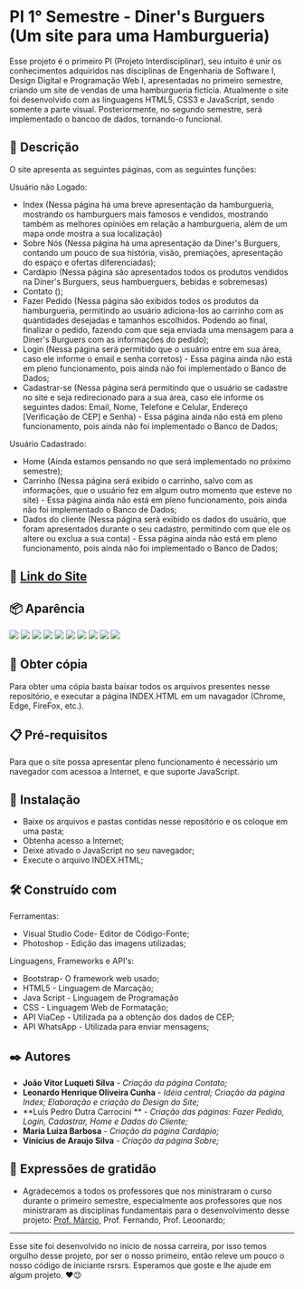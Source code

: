 # PI 1° Semestre - Diner's Burguers (Um site para uma Hamburgueria)

Esse projeto é o primeiro PI (Projeto Interdisciplinar), seu intuito é unir os conhecimentos adquiridos nas disciplinas de Engenharia de Software I, Design Digital e Programação Web I, apresentadas no primeiro semestre, criando um site de vendas de uma hamburgueria fictícia.  Atualmente o site foi desenvolvido com as linguagens HTML5, CSS3 e JavaScript, sendo somente a parte visual. Posteriormente, no segundo semestre, será implementado o bancoo de dados, tornando-o funcional.


## 📄 Descrição

O site apresenta as seguintes páginas, com as seguintes funções:

Usuário não Logado:
* Index (Nessa página há uma breve apresentação da hamburgueria, mostrando os hamburguers mais famosos e vendidos, mostrando também as melhores opiniões em relação a hamburgueria, além de um mapa onde mostra a sua localização) 
* Sobre Nós (Nessa página há uma apresentação da Diner's Burguers, contando um pouco de sua história, visão, premiações, apresentação do espaço e ofertas diferenciadas);
* Cardápio (Nessa página são apresentados todos os produtos vendidos na Diner's Burguers, seus hambuerguers, bebidas e sobremesas)
* Contato ();
* Fazer Pedido (Nessa página são exibidos todos os produtos da hamburgueria, permitindo ao usuário adiciona-los ao carrinho com as quantidades desejadas e tamanhos escolhidos. Podendo ao final, finalizar o pedido, fazendo com que seja enviada uma mensagem para a Diner's Burguers com as informações do pedido);
* Login (Nessa página será permitido que o usuário entre em sua área, caso ele informe o email e senha corretos) - Essa página ainda não está em pleno funcionamento, pois ainda não foi implementado o Banco de Dados;
* Cadastrar-se (Nessa página será permitindo que o usuário se cadastre no site e seja redirecionado para a sua área, caso ele informe os seguintes dados: Email, Nome, Telefone e Celular, Endereço [Verificação de CEP] e Senha) - Essa página ainda não está em pleno funcionamento, pois ainda não foi implementado o Banco de Dados;

Usuário Cadastrado:
* Home (Ainda estamos pensando no que será implementado no próximo semestre);
* Carrinho (Nessa página será exibido o carrinho, salvo com as informações, que o usuário fez em algum outro momento que esteve no site) - Essa página ainda não está em pleno funcionamento, pois ainda não foi implementado o Banco de Dados;
* Dados do cliente (Nessa página será exibido os dados do usuário, que foram apresentados durante o seu cadastro, permitindo com que ele os altere ou exclua a sua conta) - Essa página ainda não está em pleno funcionamento, pois ainda não foi implementado o Banco de Dados;
  

## 🚀 [Link do Site](https://luis-pedro-dutra-carrocini.github.io/Mini-Pi-HTML5-CSS3/index.html)


## 📦 Aparência

<img src="/prints/print1.png">
<img src="/prints/print2.png">
<img src="/prints/print3.png">
<img src="/prints/print4.png">
<img src="/prints/print5.png">
<img src="/prints/print6.png">
<img src="/prints/print7.png">
<img src="/prints/print8.png">
<img src="/prints/print9.png">
<img src="/prints/print10.png">

## 🚀 Obter cópia

Para obter uma cópia basta baixar todos os arquivos presentes nesse repositório, e executar a página INDEX.HTML em um navagador (Chrome, Edge, FireFox, etc.).


## 📋 Pré-requisitos

Para que o site possa apresentar pleno funcionamento é necessário um navegador com acessoa a Internet, e que suporte JavaScript.


## 🔧 Instalação

* Baixe os arquivos e pastas contidas nesse repositório e os coloque em uma pasta;
* Obtenha acesso a Internet;
* Deixe ativado o JavaScript no seu navegador;
* Execute o arquivo INDEX.HTML;


## 🛠️ Construído com

Ferramentas:
* Visual Studio Code- Editor de Código-Fonte;
* Photoshop - Edição das imagens utilizadas;

Linguagens, Frameworks e API's:
* Bootstrap- O framework web usado;
* HTML5 - Linguagem de Marcação;
* Java Script - Linguagem de Programação
* CSS - Linguagem Web de Formatação;
* API ViaCep - Utilizada pa a obtenção dos dados de CEP;
* API WhatsApp - Utilizada para enviar mensagens;
  

## ✒️ Autores

* **João Vitor Luqueti Silva** - *Criação da página Contato;*
* **Leonardo Henrique Oliveira Cunha** - *Idéia central; Criação da página Index; Elaboração e criação do Design do Site;*
* **Luís Pedro Dutra Carrocini ** - *Criação das páginas: Fazer Pedido, Login, Cadastrar, Home e Dados do Cliente;*
* **Maria Luiza Barbosa** - *Criação da página Cardápio;*
* **Vinícius de Araujo Silva** - *Criação da página Sobre;*


## 🎁 Expressões de gratidão

* Agradecemos a todos os professores que nos ministraram o curso durante o primeiro semestre, especialmente aos professores que nos ministraram as disciplinas fundamentais para o desenvolvimento desse projeto: [Prof. Márcio](https://github.com/marciofunes), Prof. Fernando, Prof. Leoonardo;
  

---
Esse site foi desenvolvido no início de nossa carreira, por isso temos orgulho desse projeto, por ser o nosso primeiro, então releve um pouco o nosso código de iniciante rsrsrs. 
Esperamos que goste e lhe ajude em algum projeto. ❤️😊
